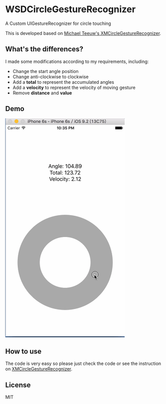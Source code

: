 # WSDCircleGestureRecognizer
A Custom UIGestureRecognizer for circle touching

This is developed based on [Michael Teeuw's XMCircleGestureRecognizer](https://github.com/MichMich/XMCircleGestureRecognizer).

## What's the differences?

I made some modifications according to my requirements, including:

* Change the start angle position
* Change anti-clockwise to clockwise
* Add a **total** to represent the accumulated angles
* Add a **velocity** to represent the velocity of moving gesture
* Remove **distance** and **value**

## Demo
![](circle_gesture.gif)

## How to use

The code is very easy so please just check the code or see the instruction on [XMCircleGestureRecognizer](https://github.com/MichMich/XMCircleGestureRecognizer).

## License
MIT
